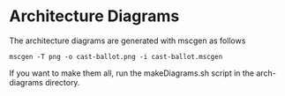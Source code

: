 # Architecture Diagrams

The architecture diagrams are generated with mscgen as follows

```
mscgen -T png -o cast-ballot.png -i cast-ballot.mscgen
```

If you want to make them all, run the makeDiagrams.sh script in the arch-diagrams directory.

